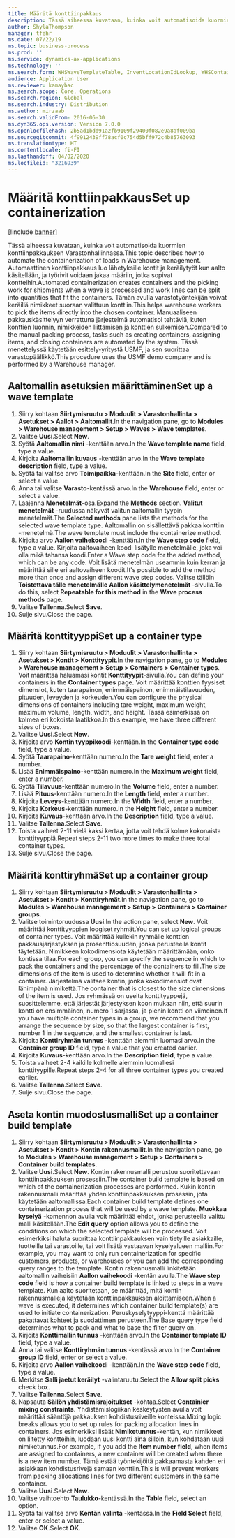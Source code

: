 ```yaml
---
title: Määritä konttiinpakkaus
description: Tässä aiheessa kuvataan, kuinka voit automatisoida kuormien konttiinpakkauksen Varastonhallinnassa.
author: ShylaThompson
manager: tfehr
ms.date: 07/22/19
ms.topic: business-process
ms.prod: ''
ms.service: dynamics-ax-applications
ms.technology: ''
ms.search.form: WHSWaveTemplateTable, InventLocationIdLookup, WHSContainerType, WHSContainerGroup, WHSContainerizationTable, WHSContainerizationBreak, WHSCreateContainerBreak
audience: Application User
ms.reviewer: kamaybac
ms.search.scope: Core, Operations
ms.search.region: Global
ms.search.industry: Distribution
ms.author: mirzaab
ms.search.validFrom: 2016-06-30
ms.dyn365.ops.version: Version 7.0.0
ms.openlocfilehash: 2b5ad1bdd91a2fb9109f29400f082e9a8af009ba
ms.sourcegitcommit: 4f9912439ff78acf0c754d5bff972c4b85763093
ms.translationtype: HT
ms.contentlocale: fi-FI
ms.lasthandoff: 04/02/2020
ms.locfileid: "3216939"
---
```

# <a name="set-up-containerization"></a><span data-ttu-id="c0704-103">Määritä konttiinpakkaus</span><span class="sxs-lookup"><span data-stu-id="c0704-103">Set up containerization</span></span>

[!include [banner](../../includes/banner.md)]

<span data-ttu-id="c0704-104">Tässä aiheessa kuvataan, kuinka voit automatisoida kuormien konttiinpakkauksen Varastonhallinnassa.</span><span class="sxs-lookup"><span data-stu-id="c0704-104">This topic describes how to automate the containerization of loads in Warehouse management.</span></span> <span data-ttu-id="c0704-105">Automaattinen konttiinpakkaus luo lähetyksille kontit ja keräilytyöt kun aalto käsitellään, ja työrivit voidaan jakaa määriin, jotka sopivat kontteihin.</span><span class="sxs-lookup"><span data-stu-id="c0704-105">Automated containerization creates containers and the picking work for shipments when a wave is processed and work lines can be split into quantities that fit the containers.</span></span> <span data-ttu-id="c0704-106">Tämän avulla varastotyöntekijän voivat keräillä nimikkeet suoraan valittuun konttiin.</span><span class="sxs-lookup"><span data-stu-id="c0704-106">This helps warehouse workers to pick the items directly into the chosen container.</span></span> <span data-ttu-id="c0704-107">Manuaaliseen pakkauskäsittelyyn verrattuna järjestelmä automatisoi tehtäviä, kuten konttien luonnin, nimikkeiden liittämisen ja konttien sulkemisen.</span><span class="sxs-lookup"><span data-stu-id="c0704-107">Compared to the manual packing process, tasks such as creating containers, assigning items, and closing containers are automated by the system.</span></span> <span data-ttu-id="c0704-108">Tässä menettelyssä käytetään esittely-yritystä USMF, ja sen suorittaa varastopäällikkö.</span><span class="sxs-lookup"><span data-stu-id="c0704-108">This procedure uses the USMF demo company and is performed by a Warehouse manager.</span></span>


## <a name="set-up-a-wave-template"></a><span data-ttu-id="c0704-109">Aaltomallin asetuksien määrittäminen</span><span class="sxs-lookup"><span data-stu-id="c0704-109">Set up a wave template</span></span>
1. <span data-ttu-id="c0704-110">Siirry kohtaan **Siirtymisruutu > Moduulit > Varastonhallinta > Asetukset > Aallot > Aaltomallit**.</span><span class="sxs-lookup"><span data-stu-id="c0704-110">In the navigation pane, go to **Modules > Warehouse management > Setup > Waves > Wave templates**.</span></span>
2. <span data-ttu-id="c0704-111">Valitse **Uusi**.</span><span class="sxs-lookup"><span data-stu-id="c0704-111">Select **New**.</span></span>
3. <span data-ttu-id="c0704-112">Syötä **Aaltomallin nimi** -kenttään arvo.</span><span class="sxs-lookup"><span data-stu-id="c0704-112">In the **Wave template name** field, type a value.</span></span>
4. <span data-ttu-id="c0704-113">Kirjoita **Aaltomallin kuvaus** -kenttään arvo.</span><span class="sxs-lookup"><span data-stu-id="c0704-113">In the **Wave template description** field, type a value.</span></span>
5. <span data-ttu-id="c0704-114">Syötä tai valitse arvo **Toimipaikka**-kenttään.</span><span class="sxs-lookup"><span data-stu-id="c0704-114">In the **Site** field, enter or select a value.</span></span>
6. <span data-ttu-id="c0704-115">Anna tai valitse **Varasto**-kentässä arvo.</span><span class="sxs-lookup"><span data-stu-id="c0704-115">In the **Warehouse** field, enter or select a value.</span></span>
7. <span data-ttu-id="c0704-116">Laajenna **Menetelmät**-osa.</span><span class="sxs-lookup"><span data-stu-id="c0704-116">Expand the **Methods** section.</span></span> <span data-ttu-id="c0704-117">**Valitut menetelmät** -ruudussa näkyvät valitun aaltomallin tyypin menetelmät.</span><span class="sxs-lookup"><span data-stu-id="c0704-117">The **Selected methods** pane lists the methods for the selected wave template type.</span></span> <span data-ttu-id="c0704-118">Aaltomallin on sisällettävä pakkaa konttiin -menetelmä.</span><span class="sxs-lookup"><span data-stu-id="c0704-118">The wave template must include the containerize method.</span></span>  
8. <span data-ttu-id="c0704-119">Kirjoita arvo **Aallon vaihekoodi** -kenttään.</span><span class="sxs-lookup"><span data-stu-id="c0704-119">In the **Wave step code** field, type a value.</span></span> <span data-ttu-id="c0704-120">Kirjoita aaltovaiheen koodi lisätylle menetelmälle, joka voi olla mikä tahansa koodi.</span><span class="sxs-lookup"><span data-stu-id="c0704-120">Enter a Wave step code for the added method, which can be any code.</span></span> <span data-ttu-id="c0704-121">Voit lisätä menetelmän useammin kuin kerran ja määrittää sille eri aaltovaiheen koodit.</span><span class="sxs-lookup"><span data-stu-id="c0704-121">It's possible to add the method more than once and assign different wave step codes.</span></span> <span data-ttu-id="c0704-122">Valitse tällöin **Toistettava tälle menetelmälle** **Aallon käsittelymenetelmät** -sivulla.</span><span class="sxs-lookup"><span data-stu-id="c0704-122">To do this, select **Repeatable for this method** in the **Wave process methods** page.</span></span>  
9. <span data-ttu-id="c0704-123">Valitse **Tallenna**.</span><span class="sxs-lookup"><span data-stu-id="c0704-123">Select **Save**.</span></span>
10. <span data-ttu-id="c0704-124">Sulje sivu.</span><span class="sxs-lookup"><span data-stu-id="c0704-124">Close the page.</span></span>

## <a name="set-up-a-container-type"></a><span data-ttu-id="c0704-125">Määritä konttityyppi</span><span class="sxs-lookup"><span data-stu-id="c0704-125">Set up a container type</span></span>
1. <span data-ttu-id="c0704-126">Siirry kohtaan **Siirtymisruutu > Moduulit > Varastonhallinta > Asetukset > Kontit > Konttityypit**.</span><span class="sxs-lookup"><span data-stu-id="c0704-126">In the navigation pane, go to **Modules > Warehouse management > Setup > Containers > Container types**.</span></span> <span data-ttu-id="c0704-127">Voit määrittää haluamasi kontit **Konttityypit**-sivulla.</span><span class="sxs-lookup"><span data-stu-id="c0704-127">You can define your containers in the **Container types** page.</span></span> <span data-ttu-id="c0704-128">Voit määrittää konttien fyysiset dimensiot, kuten taarapainon, enimmäispainon, enimmäistilavuuden, pituuden, leveyden ja korkeuden.</span><span class="sxs-lookup"><span data-stu-id="c0704-128">You can configure the physical dimensions of containers including tare weight, maximum weight, maximum volume, length, width, and height.</span></span> <span data-ttu-id="c0704-129">Tässä esimerkissä on kolmea eri kokoista laatikkoa.</span><span class="sxs-lookup"><span data-stu-id="c0704-129">In this example, we have three different sizes of boxes.</span></span>  
2. <span data-ttu-id="c0704-130">Valitse **Uusi**.</span><span class="sxs-lookup"><span data-stu-id="c0704-130">Select **New**.</span></span>
3. <span data-ttu-id="c0704-131">Kirjoita arvo **Kontin tyyppikoodi**-kenttään.</span><span class="sxs-lookup"><span data-stu-id="c0704-131">In the **Container type code** field, type a value.</span></span>
4. <span data-ttu-id="c0704-132">Syötä **Taarapaino**-kenttään numero.</span><span class="sxs-lookup"><span data-stu-id="c0704-132">In the **Tare weight** field, enter a number.</span></span>
5. <span data-ttu-id="c0704-133">Lisää **Enimmäispaino**-kenttään numero.</span><span class="sxs-lookup"><span data-stu-id="c0704-133">In the **Maximum weight** field, enter a number.</span></span>
6. <span data-ttu-id="c0704-134">Syötä **Tilavuus**-kenttään numero.</span><span class="sxs-lookup"><span data-stu-id="c0704-134">In the **Volume** field, enter a number.</span></span>
7. <span data-ttu-id="c0704-135">Lisää **Pituus**-kenttään numero.</span><span class="sxs-lookup"><span data-stu-id="c0704-135">In the **Length** field, enter a number.</span></span>
8. <span data-ttu-id="c0704-136">Kirjoita **Leveys**-kenttään numero.</span><span class="sxs-lookup"><span data-stu-id="c0704-136">In the **Width** field, enter a number.</span></span>
9. <span data-ttu-id="c0704-137">Kirjoita **Korkeus**-kenttään numero.</span><span class="sxs-lookup"><span data-stu-id="c0704-137">In the **Height** field, enter a number.</span></span>
10. <span data-ttu-id="c0704-138">Kirjoita **Kuvaus**-kenttään arvo.</span><span class="sxs-lookup"><span data-stu-id="c0704-138">In the **Description** field, type a value.</span></span>
11. <span data-ttu-id="c0704-139">Valitse **Tallenna**.</span><span class="sxs-lookup"><span data-stu-id="c0704-139">Select **Save**.</span></span>
13. <span data-ttu-id="c0704-140">Toista vaiheet 2-11 vielä kaksi kertaa, jotta voit tehdä kolme kokonaista konttityyppiä.</span><span class="sxs-lookup"><span data-stu-id="c0704-140">Repeat steps 2-11 two more times to make three total container types.</span></span>
14. <span data-ttu-id="c0704-141">Sulje sivu.</span><span class="sxs-lookup"><span data-stu-id="c0704-141">Close the page.</span></span>

## <a name="set-up-a-container-group"></a><span data-ttu-id="c0704-142">Määritä konttiryhmä</span><span class="sxs-lookup"><span data-stu-id="c0704-142">Set up a container group</span></span>
1. <span data-ttu-id="c0704-143">Siirry kohtaan **Siirtymisruutu > Moduulit > Varastonhallinta > Asetukset > Kontit > Konttiryhmät**.</span><span class="sxs-lookup"><span data-stu-id="c0704-143">In the navigation pane, go to **Modules > Warehouse management > Setup > Containers > Container groups**.</span></span>
2. <span data-ttu-id="c0704-144">Valitse toimintoruudussa **Uusi**.</span><span class="sxs-lookup"><span data-stu-id="c0704-144">In the action pane, select **New**.</span></span> <span data-ttu-id="c0704-145">Voit määrittää konttityyppien loogiset ryhmät.</span><span class="sxs-lookup"><span data-stu-id="c0704-145">You can set up logical groups of container types.</span></span> <span data-ttu-id="c0704-146">Voit määrittää kullekin ryhmälle konttien pakkausjärjestyksen ja prosenttiosuuden, jonka perusteella kontit täytetään. Nimikkeen kokodimensiota käytetään määrittämään, onko kontissa tilaa.</span><span class="sxs-lookup"><span data-stu-id="c0704-146">For each group, you can specify the sequence in which to pack the containers and the percentage of the containers to fill.The size dimensions of the item is used to determine whether it will fit in a container.</span></span> <span data-ttu-id="c0704-147">Järjestelmä valitsee kontin, jonka kokodimensiot ovat lähimpänä nimikettä.</span><span class="sxs-lookup"><span data-stu-id="c0704-147">The container that is closest to the size dimensions of the item is used.</span></span> <span data-ttu-id="c0704-148">Jos ryhmässä on useita konttityyppejä, suosittelemme, että järjestät järjestyksen koon mukaan niin, että suurin kontti on ensimmäinen, numero 1 sarjassa, ja pienin kontti on viimeinen.</span><span class="sxs-lookup"><span data-stu-id="c0704-148">If you have multiple container types in a group, we recommend that you arrange the sequence by size, so that the largest container is first, number 1 in the sequence, and the smallest container is last.</span></span>    
3. <span data-ttu-id="c0704-149">Kirjoita **Konttiryhmän tunnus** -kenttään aiemmin luomasi arvo.</span><span class="sxs-lookup"><span data-stu-id="c0704-149">In the **Container group ID** field, type a value that you created earlier.</span></span>
4. <span data-ttu-id="c0704-150">Kirjoita **Kuvaus**-kenttään arvo.</span><span class="sxs-lookup"><span data-stu-id="c0704-150">In the **Description field**, type a value.</span></span>
5. <span data-ttu-id="c0704-151">Toista vaiheet 2-4 kaikille kolmelle aiemmin luomallesi konttityypille.</span><span class="sxs-lookup"><span data-stu-id="c0704-151">Repeat steps 2-4 for all three container types you created earlier.</span></span>
6. <span data-ttu-id="c0704-152">Valitse **Tallenna**.</span><span class="sxs-lookup"><span data-stu-id="c0704-152">Select **Save**.</span></span>
7. <span data-ttu-id="c0704-153">Sulje sivu.</span><span class="sxs-lookup"><span data-stu-id="c0704-153">Close the page.</span></span>

## <a name="set-up-a-container-build-template"></a><span data-ttu-id="c0704-154">Aseta kontin muodostusmalli</span><span class="sxs-lookup"><span data-stu-id="c0704-154">Set up a container build template</span></span>
1. <span data-ttu-id="c0704-155">Siirry kohtaan **Siirtymisruutu > Moduulit > Varastonhallinta > Asetukset > Kontit > Kontin rakennusmallit**.</span><span class="sxs-lookup"><span data-stu-id="c0704-155">In the navigation pane, go to **Modules > Warehouse management > Setup > Containers > Container build templates**.</span></span>
2. <span data-ttu-id="c0704-156">Valitse **Uusi**.</span><span class="sxs-lookup"><span data-stu-id="c0704-156">Select **New**.</span></span> <span data-ttu-id="c0704-157">Kontin rakennusmalli perustuu suoritettavaan konttiinpakkauksen prosessiin.</span><span class="sxs-lookup"><span data-stu-id="c0704-157">The container build template is based on which of the containerization processes are performed.</span></span> <span data-ttu-id="c0704-158">Kukin kontin rakennusmalli määrittää yhden konttiinpakkauksen prosessin, jota käytetään aaltomallissa.</span><span class="sxs-lookup"><span data-stu-id="c0704-158">Each container build template defines one containerization process that will be used by a wave template.</span></span> <span data-ttu-id="c0704-159">**Muokkaa kyselyä** -komennon avulla voit määrittää ehdot, jonka perusteella valittu malli käsitellään.</span><span class="sxs-lookup"><span data-stu-id="c0704-159">The **Edit query** option allows you to define the conditions on which the selected template will be processed.</span></span> <span data-ttu-id="c0704-160">Voit esimerkiksi haluta suorittaa konttiinpakkauksen vain tietyille asiakkaille, tuotteille tai varastoille, tai voit lisätä vastaavan kyselyalueen malliin.</span><span class="sxs-lookup"><span data-stu-id="c0704-160">For example, you may want to only run containerization for specific customers, products, or warehouses or you can add the corresponding query ranges to the template.</span></span> <span data-ttu-id="c0704-161">Kontin rakennusmalli linkitetään aaltomallin vaiheisiin **Aallon vaihekoodi** -kentän avulla.</span><span class="sxs-lookup"><span data-stu-id="c0704-161">The **Wave step code** field is how a container build template is linked to steps in a wave template.</span></span> <span data-ttu-id="c0704-162">Kun aalto suoritetaan, se määrittää, mitä kontin rakennusmalleja käytetään konttiinpakkauksen aloittamiseen.</span><span class="sxs-lookup"><span data-stu-id="c0704-162">When a wave is executed, it determines which container build template(s) are used to initiate containerization.</span></span> <span data-ttu-id="c0704-163">Peruskyselytyyppi-kenttä määrittää pakattavat kohteet ja suodattimen perusteen.</span><span class="sxs-lookup"><span data-stu-id="c0704-163">The Base query type field determines what to pack and what to base the filter query on.</span></span> 
3. <span data-ttu-id="c0704-164">Kirjoita **Konttimallin tunnus** -kenttään arvo.</span><span class="sxs-lookup"><span data-stu-id="c0704-164">In the **Container template ID** field, type a value.</span></span>
4. <span data-ttu-id="c0704-165">Anna tai valitse **Konttiryhmän tunnus** -kentässä arvo.</span><span class="sxs-lookup"><span data-stu-id="c0704-165">In the **Container group ID** field, enter or select a value.</span></span>
5. <span data-ttu-id="c0704-166">Kirjoita arvo **Aallon vaihekoodi** -kenttään.</span><span class="sxs-lookup"><span data-stu-id="c0704-166">In the **Wave step code** field, type a value.</span></span>
6. <span data-ttu-id="c0704-167">Merkitse **Salli jaetut keräilyt** -valintaruutu.</span><span class="sxs-lookup"><span data-stu-id="c0704-167">Select the **Allow split picks** check box.</span></span>
7. <span data-ttu-id="c0704-168">Valitse **Tallenna**.</span><span class="sxs-lookup"><span data-stu-id="c0704-168">Select **Save**.</span></span>
8. <span data-ttu-id="c0704-169">Napsauta **Säilön yhdistämisrajoitukset** -kohtaa.</span><span class="sxs-lookup"><span data-stu-id="c0704-169">Select **Containier mixing constraints**.</span></span> <span data-ttu-id="c0704-170">Yhdistämislogiikan keskeytysten avulla voit määrittää sääntöjä pakkauksen kohdistusriveille konteissa.</span><span class="sxs-lookup"><span data-stu-id="c0704-170">Mixing logic breaks allows you to set up rules for packing allocation lines in containers.</span></span> <span data-ttu-id="c0704-171">Jos esimerkiksi lisäät **Nimiketunnus**-kentän, kun nimikkeet on liitetty kontteihin, luodaan uusi kontti aina silloin, kun kohdataan uusi nimiketunnus.</span><span class="sxs-lookup"><span data-stu-id="c0704-171">For example, if you add the **Item number field**, when items are assigned to containers, a new container will be created when there is a new item number.</span></span> <span data-ttu-id="c0704-172">Tämä estää työntekijöitä pakkaamasta kahden eri asiakkaan kohdistusrivejä samaan konttiin.</span><span class="sxs-lookup"><span data-stu-id="c0704-172">This is will prevent workers from packing allocations lines for two different customers in the same container.</span></span>  
9. <span data-ttu-id="c0704-173">Valitse **Uusi**.</span><span class="sxs-lookup"><span data-stu-id="c0704-173">Select **New**.</span></span>
10. <span data-ttu-id="c0704-174">Valitse vaihtoehto **Taulukko**-kentässä.</span><span class="sxs-lookup"><span data-stu-id="c0704-174">In the **Table** field, select an option.</span></span>
11. <span data-ttu-id="c0704-175">Syötä tai valitse arvo **Kentän valinta** -kentässä.</span><span class="sxs-lookup"><span data-stu-id="c0704-175">In the **Field Select** field, enter or select a value.</span></span>
12. <span data-ttu-id="c0704-176">Valitse **OK**.</span><span class="sxs-lookup"><span data-stu-id="c0704-176">Select **OK**.</span></span>

